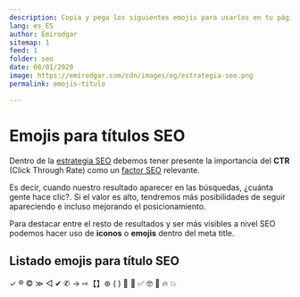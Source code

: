 ```yaml
---
description: Copia y pega los siguientes emojis para usarlos en tu página web
lang: es_ES
author: Emirodgar
sitemap: 1
feed: 1
folder: seo
date: 08/01/2020
image: https://emirodgar.com/cdn/images/og/estrategia-seo.png
permalink: emojis-titulo

---
```



# Emojis para títulos SEO

Dentro de la [estrategia SEO](/estrategia-seo) debemos tener presente la importancia del **CTR** (Click Through Rate) como un [factor SEO](/factores-seo) relevante.

Es decir, cuando nuestro resultado aparecer en las búsquedas, ¿cuánta gente hace clic?. Si el valor es alto, tendremos más posibilidades de seguir apareciendo e incluso mejorando el posicionamiento.

Para destacar entre el resto de resultados y ser más visibles a nivel SEO podemos hacer uso de **iconos** o **emojis** dentro del meta title.

## Listado emojis para título SEO



✓ ® © ≫ ◁ ✔ ✆ → ⇨【】⊛ ( ) 🥇 🙂 ✅ 🤓 🤑 🔥 💥
<!--stackedit_data:
eyJoaXN0b3J5IjpbMTIwODAxMTM3NSwtMjEzNzUzNTEyNV19
-->